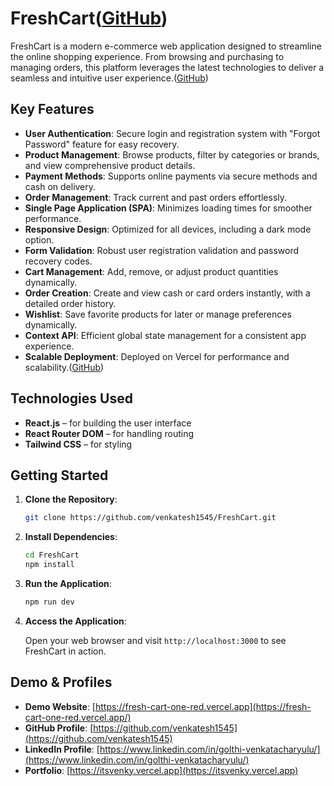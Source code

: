 
# FreshCart([GitHub][1])

FreshCart is a modern e-commerce web application designed to streamline the online shopping experience. From browsing and purchasing to managing orders, this platform leverages the latest technologies to deliver a seamless and intuitive user experience.([GitHub][2])

## Key Features

* **User Authentication**: Secure login and registration system with "Forgot Password" feature for easy recovery.
* **Product Management**: Browse products, filter by categories or brands, and view comprehensive product details.
* **Payment Methods**: Supports online payments via secure methods and cash on delivery.
* **Order Management**: Track current and past orders effortlessly.
* **Single Page Application (SPA)**: Minimizes loading times for smoother performance.
* **Responsive Design**: Optimized for all devices, including a dark mode option.
* **Form Validation**: Robust user registration validation and password recovery codes.
* **Cart Management**: Add, remove, or adjust product quantities dynamically.
* **Order Creation**: Create and view cash or card orders instantly, with a detailed order history.
* **Wishlist**: Save favorite products for later or manage preferences dynamically.
* **Context API**: Efficient global state management for a consistent app experience.
* **Scalable Deployment**: Deployed on Vercel for performance and scalability.([GitHub][2])

## Technologies Used

- **React.js** – for building the user interface  
- **React Router DOM** – for handling routing  
- **Tailwind CSS** – for styling

## Getting Started

1. **Clone the Repository**:

   ```bash
   git clone https://github.com/venkatesh1545/FreshCart.git
   ```
2. **Install Dependencies**:

   ```bash
   cd FreshCart
   npm install
   ```
   
3. **Run the Application**:

   ```bash
   npm run dev
   ```

4. **Access the Application**:

   Open your web browser and visit `http://localhost:3000` to see FreshCart in action.


[1]: https://github.com/venkatesh1545/FreshCart "Venkatesh1545/FreshCart: Groceries E-Commerce Website - GitHub"
[2]: https://github.com/venkatesh1545/FreshCart "Venkatesh1545/FreshCart: Groceries E-Commerce Website - GitHub"

## Demo & Profiles

- **Demo Website**: [https://fresh-cart-one-red.vercel.app](https://fresh-cart-one-red.vercel.app/)
- **GitHub Profile**: [https://github.com/venkatesh1545](https://github.com/venkatesh1545)
- **LinkedIn Profile**: [https://www.linkedin.com/in/golthi-venkatacharyulu/](https://www.linkedin.com/in/golthi-venkatacharyulu/)
- **Portfolio**: [https://itsvenky.vercel.app](https://itsvenky.vercel.app)

